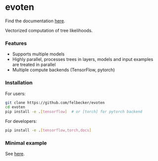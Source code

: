 # evoten

Find the documentation [here](https://felbecker.github.io/evoten/).

Vectorized computation of tree likelihoods.

### Features
- Supports multiple models
- Highly parallel, processes trees in layers, models and input examples are treated in parallel
- Multiple compute backends (TensorFlow, pytorch)

### Installation

For users:

```bash
git clone https://github.com/felbecker/evoten
cd evoten
pip install -e .[tensorflow]  # or [torch] for pytorch backend
```

For developers:

```bash
pip install -e .[tensorflow,torch,docs]
```


### Minimal example

See [here](https://github.com/felbecker/TensorTree/blob/main/test/example.ipynb).



